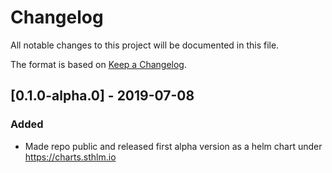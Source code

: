 # Changelog
All notable changes to this project will be documented in this file.

The format is based on [Keep a Changelog](http://keepachangelog.com/en/1.0.0/).

## [0.1.0-alpha.0] - 2019-07-08
### Added
- Made repo public and released first alpha version as a helm chart under https://charts.sthlm.io